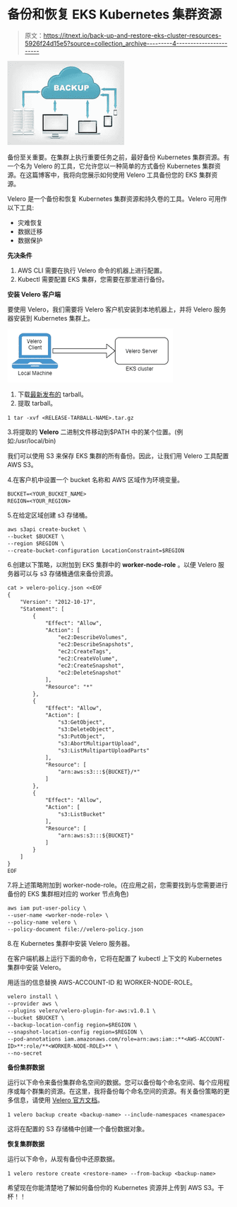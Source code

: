 # 备份和恢复 EKS Kubernetes 集群资源

> 原文：<https://itnext.io/back-up-and-restore-eks-cluster-resources-5926f24d15e5?source=collection_archive---------4----------------------->

![](img/adc73847b4fe9d5f1fcd10ffc310a51f.png)

备份至关重要。在集群上执行重要任务之前，最好备份 Kubernetes 集群资源。有一个名为 Velero 的工具，它允许您以一种简单的方式备份 Kubernetes 集群资源。在这篇博客中，我将向您展示如何使用 Velero 工具备份您的 EKS 集群资源。

Velero 是一个备份和恢复 Kubernetes 集群资源和持久卷的工具。Velero 可用作以下工具:

*   灾难恢复
*   数据迁移
*   数据保护

**先决条件**

1.  AWS CLI 需要在执行 Velero 命令的机器上进行配置。
2.  Kubectl 需要配置 EKS 集群，您需要在那里进行备份。

**安装 Velero 客户端**

要使用 Velero，我们需要将 Velero 客户机安装到本地机器上，并将 Velero 服务器安装到 Kubernetes 集群上。

![](img/81aaeed3e348117781f8e2623a108506.png)

1.  下载[最新发布的](https://github.com/vmware-tanzu/velero/releases/tag/v1.3.2) tarball。
2.  提取 tarball。

`1 tar -xvf <RELEASE-TARBALL-NAME>.tar.gz`

3.将提取的 **Velero** 二进制文件移动到$PATH 中的某个位置。(例如:/usr/local/bin)

我们可以使用 S3 来保存 EKS 集群的所有备份。因此，让我们用 Velero 工具配置 AWS S3。

4.在客户机中设置一个 bucket 名称和 AWS 区域作为环境变量。

```
BUCKET=<YOUR_BUCKET_NAME> 
REGION=<YOUR_REGION>
```

5.在给定区域创建 s3 存储桶。

```
aws s3api create-bucket \    
--bucket $BUCKET \     
--region $REGION \     
--create-bucket-configuration LocationConstraint=$REGION
```

6.创建以下策略，以附加到 EKS 集群中的 **worker-node-role** 。以便 Velero 服务器可以与 s3 存储桶通信来备份资源。

```
cat > velero-policy.json <<EOF
{
    "Version": "2012-10-17",
    "Statement": [
        {
            "Effect": "Allow",
            "Action": [
                "ec2:DescribeVolumes",
                "ec2:DescribeSnapshots",
                "ec2:CreateTags",
                "ec2:CreateVolume",
                "ec2:CreateSnapshot",
                "ec2:DeleteSnapshot"
            ],
            "Resource": "*"
        },
        {
            "Effect": "Allow",
            "Action": [
                "s3:GetObject",
                "s3:DeleteObject",
                "s3:PutObject",
                "s3:AbortMultipartUpload",
                "s3:ListMultipartUploadParts"
            ],
            "Resource": [
                "arn:aws:s3:::${BUCKET}/*"
            ]
        },
        {
            "Effect": "Allow",
            "Action": [
                "s3:ListBucket"
            ],
            "Resource": [
                "arn:aws:s3:::${BUCKET}"
            ]
        }
    ]
}
EOF
```

7.将上述策略附加到 worker-node-role。(在应用之前，您需要找到与您需要进行备份的 EKS 集群相对应的 worker 节点角色)

```
aws iam put-user-policy \   
--user-name <worker-node-role> \   
--policy-name velero \   
--policy-document file://velero-policy.json
```

8.在 Kubernetes 集群中安装 Velero 服务器。

在客户端机器上运行下面的命令，它将在配置了 kubectl 上下文的 Kubernetes 集群中安装 Velero。

用适当的信息替换 AWS-ACCOUNT-ID 和 WORKER-NODE-ROLE。

```
velero install \     
--provider aws \     
--plugins velero/velero-plugin-for-aws:v1.0.1 \     
--bucket $BUCKET \     
--backup-location-config region=$REGION \     
--snapshot-location-config region=$REGION \     
--pod-annotations iam.amazonaws.com/role=arn:aws:iam::**<AWS-ACCOUNT-ID>**:role/**<WORKER-NODE-ROLE>** \     
--no-secret
```

**备份集群数据**

运行以下命令来备份集群命名空间的数据。您可以备份每个命名空间、每个应用程序或每个群集的资源。在这里，我将备份每个命名空间的资源。有关备份策略的更多信息，请使用 [Velero 官方文档](https://velero.io/docs/master/index.html)。

`1 velero backup create <backup-name> --include-namespaces <namespace>`

这将在配置的 S3 存储桶中创建一个备份数据对象。

**恢复集群数据**

运行以下命令，从现有备份中还原数据。

`1 velero restore create <restore-name> --from-backup <backup-name>`

希望现在你能清楚地了解如何备份你的 Kubernetes 资源并上传到 AWS S3。干杯！！